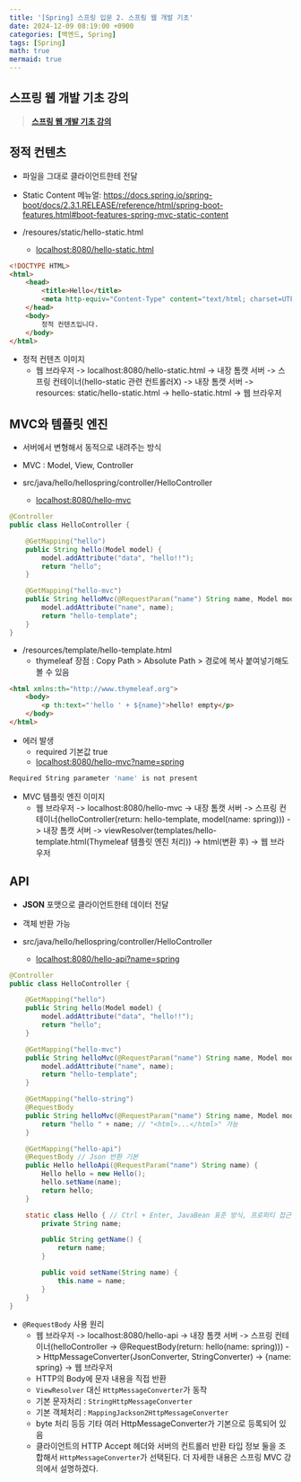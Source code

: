 ```yaml
---
title: '[Spring] 스프링 입문 2. 스프링 웹 개발 기초'
date: 2024-12-09 08:19:00 +0900
categories: [백엔드, Spring]
tags: [Spring]
math: true
mermaid: true
---
```


## 스프링 웹 개발 기초 강의
> [**스프링 웹 개발 기초 강의**](https://www.inflearn.com/course/스프링-입문-스프링부트)<br/>

## 정적 컨텐츠
- 파일을 그대로 클라이언트한테 전달
- Static Content 메뉴얼: <https://docs.spring.io/spring-boot/docs/2.3.1.RELEASE/reference/html/spring-boot-features.html#boot-features-spring-mvc-static-content>

- /resoures/static/hello-static.html
    - <localhost:8080/hello-static.html>
```html
<!DOCTYPE HTML>
<html>
    <head>
        <title>Hello</title>
        <meta http-equiv="Content-Type" content="text/html; charset=UTF-8" />
    </head>
    <body>
        정적 컨텐츠입니다.
    </body>
</html>
```

- 정적 컨텐츠 이미지
    - 웹 브라우저 -> localhost:8080/hello-static.html -> 내장 톰캣 서버 -> 스프링 컨테이너(hello-static 관련 컨트롤러X) -> 내장 톰캣 서버 -> resources: static/hello-static.html -> hello-static.html -> 웹 브라우저

## MVC와 템플릿 엔진
- 서버에서 변형해서 동적으로 내려주는 방식
- MVC : Model, View, Controller

- src/java/hello/hellospring/controller/HelloController
    - <localhost:8080/hello-mvc>
```java
@Controller
public class HelloController {

    @GetMapping("hello")
    public String hello(Model model) {
        model.addAttribute("data", "hello!!");
        return "hello";
    }

    @GetMapping("hello-mvc")
    public String helloMvc(@RequestParam("name") String name, Model model) {
        model.addAttribute("name", name);
        return "hello-template";
    }
}
```

- /resources/template/hello-template.html
    - thymeleaf 장점 : Copy Path > Absolute Path > 경로에 복사 붙여넣기해도 볼 수 있음
```html
<html xmlns:th="http://www.thymeleaf.org">
    <body>
        <p th:text="'hello ' + ${name}">hello! empty</p>
    </body>
</html>
```

- 에러 발생
    - required 기본값 true
    - <localhost:8080/hello-mvc?name=spring>
```bash
Required String parameter 'name' is not present
```

- MVC 템플릿 엔진 이미지
    - 웹 브라우저 -> localhost:8080/hello-mvc -> 내장 톰캣 서버 -> 스프링 컨테이너(helloController(return: hello-template, model(name: spring))) -> 내장 톰캣 서버 -> viewResolver(templates/hello-template.html(Thymeleaf 템플릿 엔진 처리)) -> html(변환 후) -> 웹 브라우저

## API
- **JSON** 포맷으로 클라이언트한테 데이터 전달
- 객체 반환 가능

- src/java/hello/hellospring/controller/HelloController
    - <localhost:8080/hello-api?name=spring>
```java
@Controller
public class HelloController {

    @GetMapping("hello")
    public String hello(Model model) {
        model.addAttribute("data", "hello!!");
        return "hello";
    }

    @GetMapping("hello-mvc")
    public String helloMvc(@RequestParam("name") String name, Model model) {
        model.addAttribute("name", name);
        return "hello-template";
    }

    @GetMapping("hello-string")
    @RequestBody
    public String helloMvc(@RequestParam("name") String name, Model model) {
        return "hello " + name; // "<html>...</html>" 가능
    }

    @GetMapping("hello-api")
    @RequestBody // Json 반환 기본
    public Hello helloApi(@RequestParam("name") String name) {
        Hello hello = new Hello();
        hello.setName(name);
        return hello;
    }

    static class Hello { // Ctrl + Enter, JavaBean 표준 방식, 프로퍼티 접근 방식
        private String name;

        public String getName() {
            return name;
        }

        public void setName(String name) {
            this.name = name;
        }
    }
}
```

- `@RequestBody` 사용 원리
    - 웹 브라우저 -> localhost:8080/hello-api -> 내장 톰캣 서버 -> 스프링 컨테이너(helloController -> @RequestBody(return: hello(name: spring))) -> HttpMessageConverter(JsonConverter, StringConverter) -> {name: spring} -> 웹 브라우저
    - HTTP의 Body에 문자 내용을 직접 반환
    - `ViewResolver` 대신 `HttpMessageConverter`가 동작
    - 기본 문자처리 : `StringHttpMessageConverter`
    - 기본 객체처리 : `MappingJackson2HttpMessageConverter`
    - byte 처리 등등 기타 여러 HttpMessageConverter가 기본으로 등록되어 있음
    - 클라이언트의 HTTP Accept 헤더와 서버의 컨트롤러 반환 타입 정보 둘을 조합해서 `HttpMessageConverter`가 선택된다. 더 자세한 내용은 스프링 MVC 강의에서 설명하겠다.